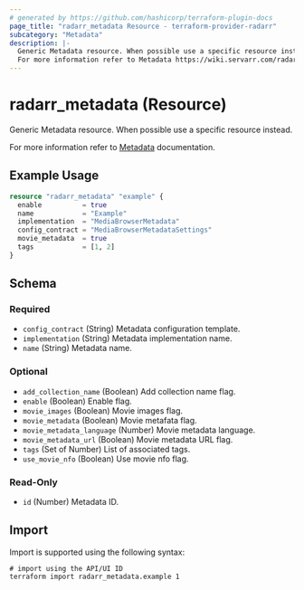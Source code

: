```yaml
---
# generated by https://github.com/hashicorp/terraform-plugin-docs
page_title: "radarr_metadata Resource - terraform-provider-radarr"
subcategory: "Metadata"
description: |-
  Generic Metadata resource. When possible use a specific resource instead.
  For more information refer to Metadata https://wiki.servarr.com/radarr/settings#metadata documentation.
---
```


# radarr_metadata (Resource)

<!-- subcategory:Metadata -->Generic Metadata resource. When possible use a specific resource instead.
For more information refer to [Metadata](https://wiki.servarr.com/radarr/settings#metadata) documentation.

## Example Usage

```terraform
resource "radarr_metadata" "example" {
  enable          = true
  name            = "Example"
  implementation  = "MediaBrowserMetadata"
  config_contract = "MediaBrowserMetadataSettings"
  movie_metadata  = true
  tags            = [1, 2]
}
```

<!-- schema generated by tfplugindocs -->
## Schema

### Required

- `config_contract` (String) Metadata configuration template.
- `implementation` (String) Metadata implementation name.
- `name` (String) Metadata name.

### Optional

- `add_collection_name` (Boolean) Add collection name flag.
- `enable` (Boolean) Enable flag.
- `movie_images` (Boolean) Movie images flag.
- `movie_metadata` (Boolean) Movie metafata flag.
- `movie_metadata_language` (Number) Movie metadata language.
- `movie_metadata_url` (Boolean) Movie metadata URL flag.
- `tags` (Set of Number) List of associated tags.
- `use_movie_nfo` (Boolean) Use movie nfo flag.

### Read-Only

- `id` (Number) Metadata ID.

## Import

Import is supported using the following syntax:

```shell
# import using the API/UI ID
terraform import radarr_metadata.example 1
```
